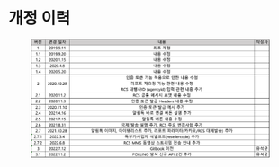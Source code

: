 # 개정 이력

<figure><img src=".gitbook/assets/image (2) (3).png" alt=""><figcaption></figcaption></figure>

